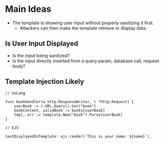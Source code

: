 
# Main Ideas

- The template is showing user input without properly sanitizing it first.
  - Attackers can then make the template retrieve or display data.

## Is User Input Displayed

- Is the input being sanitized?
- Is the input directly inserted from a query param, database call, request body?

## Template Injection Likely

```
// GoLang

func bookHandler(w http.ResponseWriter, r *http.Request) {
	userBook := r.URL.Query().Get("book")
	bookContent, validBook := books[userBook]
    tmpl, err := template.New("book").Parse(userBook)
}
```
```
// EJS

textDisplayedInTemplate: ejs.render(`This is your name: ${name}`),
```